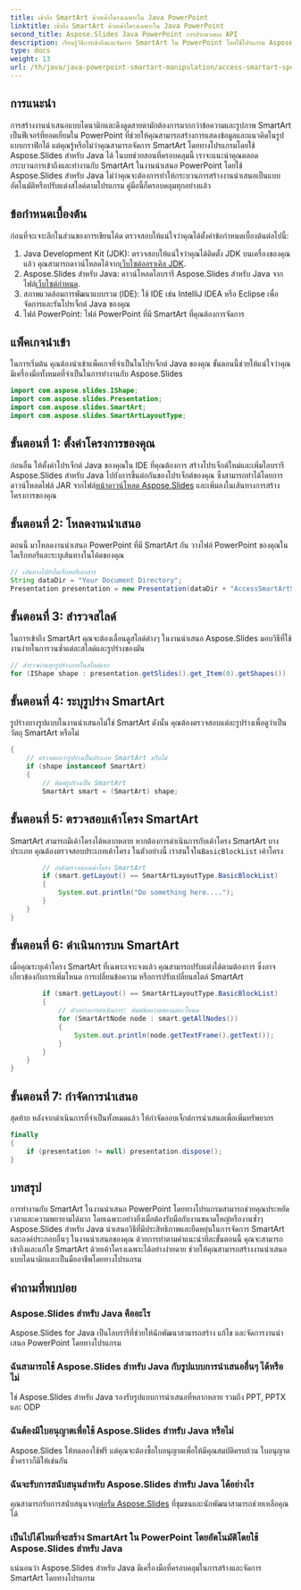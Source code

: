 ```yaml
---
title: เข้าถึง SmartArt ด้วยเค้าโครงเฉพาะใน Java PowerPoint
linktitle: เข้าถึง SmartArt ด้วยเค้าโครงเฉพาะใน Java PowerPoint
second_title: Aspose.Slides Java PowerPoint การประมวลผล API
description: เรียนรู้วิธีการเข้าถึงและจัดการ SmartArt ใน PowerPoint โดยใช้โปรแกรม Aspose.Slides สำหรับ Java ทำตามคำแนะนำทีละขั้นตอนโดยละเอียดนี้
type: docs
weight: 13
url: /th/java/java-powerpoint-smartart-manipulation/access-smartart-specific-layout-java-powerpoint/
---
```

## การแนะนำ
การสร้างงานนำเสนอแบบไดนามิกและดึงดูดสายตามักต้องการมากกว่าข้อความและรูปภาพ SmartArt เป็นฟีเจอร์ที่ยอดเยี่ยมใน PowerPoint ที่ช่วยให้คุณสามารถสร้างการแสดงข้อมูลและแนวคิดในรูปแบบกราฟิกได้ แต่คุณรู้หรือไม่ว่าคุณสามารถจัดการ SmartArt โดยทางโปรแกรมโดยใช้ Aspose.Slides สำหรับ Java ได้ ในบทช่วยสอนที่ครอบคลุมนี้ เราจะแนะนำคุณตลอดกระบวนการเข้าถึงและทำงานกับ SmartArt ในงานนำเสนอ PowerPoint โดยใช้ Aspose.Slides สำหรับ Java ไม่ว่าคุณจะต้องการทำให้กระบวนการสร้างงานนำเสนอเป็นแบบอัตโนมัติหรือปรับแต่งสไลด์ตามโปรแกรม คู่มือนี้ก็ครอบคลุมทุกอย่างแล้ว
## ข้อกำหนดเบื้องต้น
ก่อนที่จะเจาะลึกในส่วนของการเขียนโค้ด ตรวจสอบให้แน่ใจว่าคุณได้ตั้งค่าข้อกำหนดเบื้องต้นต่อไปนี้:
1.  Java Development Kit (JDK): ตรวจสอบให้แน่ใจว่าคุณได้ติดตั้ง JDK บนเครื่องของคุณแล้ว คุณสามารถดาวน์โหลดได้จาก[เว็บไซต์ออราเคิล JDK](https://www.oracle.com/java/technologies/javase-jdk11-downloads.html).
2.  Aspose.Slides สำหรับ Java: ดาวน์โหลดไลบรารี Aspose.Slides สำหรับ Java จากไฟล์[เว็บไซต์กำหนด](https://releases.aspose.com/slides/java/).
3. สภาพแวดล้อมการพัฒนาแบบรวม (IDE): ใช้ IDE เช่น IntelliJ IDEA หรือ Eclipse เพื่อจัดการและรันโปรเจ็กต์ Java ของคุณ
4. ไฟล์ PowerPoint: ไฟล์ PowerPoint ที่มี SmartArt ที่คุณต้องการจัดการ
## แพ็คเกจนำเข้า
ในการเริ่มต้น คุณต้องนำเข้าแพ็คเกจที่จำเป็นในโปรเจ็กต์ Java ของคุณ ขั้นตอนนี้ช่วยให้แน่ใจว่าคุณมีเครื่องมือทั้งหมดที่จำเป็นในการทำงานกับ Aspose.Slides
```java
import com.aspose.slides.IShape;
import com.aspose.slides.Presentation;
import com.aspose.slides.SmartArt;
import com.aspose.slides.SmartArtLayoutType;
```
## ขั้นตอนที่ 1: ตั้งค่าโครงการของคุณ
 ก่อนอื่น ให้ตั้งค่าโปรเจ็กต์ Java ของคุณใน IDE ที่คุณต้องการ สร้างโปรเจ็กต์ใหม่และเพิ่มไลบรารี Aspose.Slides สำหรับ Java ไปยังการขึ้นต่อกันของโปรเจ็กต์ของคุณ ซึ่งสามารถทำได้โดยการดาวน์โหลดไฟล์ JAR จากไฟล์[หน้าดาวน์โหลด Aspose.Slides](https://releases.aspose.com/slides/java/) และเพิ่มลงในเส้นทางการสร้างโครงการของคุณ
## ขั้นตอนที่ 2: โหลดงานนำเสนอ
ตอนนี้ มาโหลดงานนำเสนอ PowerPoint ที่มี SmartArt กัน วางไฟล์ PowerPoint ของคุณในไดเร็กทอรีและระบุเส้นทางในโค้ดของคุณ
```java
// เส้นทางไปยังไดเร็กทอรีเอกสาร
String dataDir = "Your Document Directory";
Presentation presentation = new Presentation(dataDir + "AccessSmartArtShape.pptx");
```
## ขั้นตอนที่ 3: สำรวจสไลด์
ในการเข้าถึง SmartArt คุณจะต้องเลื่อนดูสไลด์ต่างๆ ในงานนำเสนอ Aspose.Slides มอบวิธีที่ใช้งานง่ายในการวนซ้ำแต่ละสไลด์และรูปร่างของมัน
```java
// สำรวจผ่านทุกรูปร่างภายในสไลด์แรก
for (IShape shape : presentation.getSlides().get_Item(0).getShapes())
```
## ขั้นตอนที่ 4: ระบุรูปร่าง SmartArt
รูปร่างบางรูปแบบในงานนำเสนอไม่ใช่ SmartArt ดังนั้น คุณต้องตรวจสอบแต่ละรูปร่างเพื่อดูว่าเป็นวัตถุ SmartArt หรือไม่
```java
{
    // ตรวจสอบว่ารูปร่างเป็นประเภท SmartArt หรือไม่
    if (shape instanceof SmartArt)
    {
        // พิมพ์รูปร่างเป็น SmartArt
        SmartArt smart = (SmartArt) shape;
```
## ขั้นตอนที่ 5: ตรวจสอบเค้าโครง SmartArt
 SmartArt สามารถมีเค้าโครงได้หลากหลาย หากต้องการดำเนินการกับเค้าโครง SmartArt บางประเภท คุณต้องตรวจสอบประเภทเค้าโครง ในตัวอย่างนี้ เราสนใจใน`BasicBlockList` เค้าโครง
```java
        // กำลังตรวจสอบเค้าโครง SmartArt
        if (smart.getLayout() == SmartArtLayoutType.BasicBlockList)
        {
            System.out.println("Do something here....");
        }
    }
}
```
## ขั้นตอนที่ 6: ดำเนินการบน SmartArt
เมื่อคุณระบุเค้าโครง SmartArt ที่เฉพาะเจาะจงแล้ว คุณสามารถปรับแต่งได้ตามต้องการ ซึ่งอาจเกี่ยวข้องกับการเพิ่มโหนด การเปลี่ยนข้อความ หรือการปรับเปลี่ยนสไตล์ SmartArt
```java
        if (smart.getLayout() == SmartArtLayoutType.BasicBlockList)
        {
            // ตัวอย่างการดำเนินการ: พิมพ์ข้อความของแต่ละโหนด
            for (SmartArtNode node : smart.getAllNodes())
            {
                System.out.println(node.getTextFrame().getText());
            }
        }
    }
}
```
## ขั้นตอนที่ 7: กำจัดการนำเสนอ
สุดท้าย หลังจากดำเนินการที่จำเป็นทั้งหมดแล้ว ให้กำจัดออบเจ็กต์การนำเสนอเพื่อเพิ่มทรัพยากร
```java
finally
{
    if (presentation != null) presentation.dispose();
}
```
## บทสรุป
การทำงานกับ SmartArt ในงานนำเสนอ PowerPoint โดยทางโปรแกรมสามารถช่วยคุณประหยัดเวลาและความพยายามได้มาก โดยเฉพาะอย่างยิ่งเมื่อต้องรับมือกับงานขนาดใหญ่หรืองานซ้ำๆ Aspose.Slides สำหรับ Java นำเสนอวิธีที่มีประสิทธิภาพและยืดหยุ่นในการจัดการ SmartArt และองค์ประกอบอื่นๆ ในงานนำเสนอของคุณ ด้วยการทำตามคำแนะนำทีละขั้นตอนนี้ คุณจะสามารถเข้าถึงและแก้ไข SmartArt ด้วยเค้าโครงเฉพาะได้อย่างง่ายดาย ช่วยให้คุณสามารถสร้างงานนำเสนอแบบไดนามิกและเป็นมืออาชีพโดยทางโปรแกรม
## คำถามที่พบบ่อย
### Aspose.Slides สำหรับ Java คืออะไร
Aspose.Slides for Java เป็นไลบรารีที่ช่วยให้นักพัฒนาสามารถสร้าง แก้ไข และจัดการงานนำเสนอ PowerPoint โดยทางโปรแกรม
### ฉันสามารถใช้ Aspose.Slides สำหรับ Java กับรูปแบบการนำเสนออื่นๆ ได้หรือไม่
ใช่ Aspose.Slides สำหรับ Java รองรับรูปแบบการนำเสนอที่หลากหลาย รวมถึง PPT, PPTX และ ODP
### ฉันต้องมีใบอนุญาตเพื่อใช้ Aspose.Slides สำหรับ Java หรือไม่
Aspose.Slides ให้ทดลองใช้ฟรี แต่คุณจะต้องซื้อใบอนุญาตเพื่อให้มีคุณสมบัติครบถ้วน ใบอนุญาตชั่วคราวก็มีให้เช่นกัน
### ฉันจะรับการสนับสนุนสำหรับ Aspose.Slides สำหรับ Java ได้อย่างไร
 คุณสามารถรับการสนับสนุนจาก[ฟอรั่ม Aspose.Slides](https://forum.aspose.com/c/slides/11) ที่ชุมชนและนักพัฒนาสามารถช่วยเหลือคุณได้
### เป็นไปได้ไหมที่จะสร้าง SmartArt ใน PowerPoint โดยอัตโนมัติโดยใช้ Aspose.Slides สำหรับ Java
แน่นอนว่า Aspose.Slides สำหรับ Java มีเครื่องมือที่ครอบคลุมในการสร้างและจัดการ SmartArt โดยทางโปรแกรม